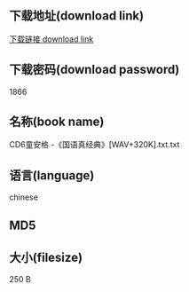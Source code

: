 ## 下载地址(download link)
[下载链接 download link](https://voluble-croquembouche-d321dc.netlify.app/?s=CD6%E7%AB%A5%E5%AE%89%E6%A0%BC+-%E3%80%8A%E5%9B%BD%E8%AF%AD%E7%9C%9F%E7%BB%8F%E5%85%B8%E3%80%8B%5BWAV%2B320K%5D.txt)

## 下载密码(download password)
1866

## 名称(book name)
CD6童安格 -《国语真经典》[WAV+320K].txt.txt

## 语言(language)
chinese

## MD5


## 大小(filesize)
250 B
